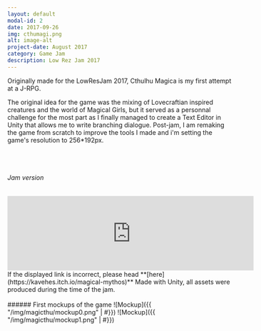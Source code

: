 ```yaml
---
layout: default
modal-id: 2
date: 2017-09-26
img: cthumagi.png
alt: image-alt
project-date: August 2017
category: Game Jam
description: Low Rez Jam 2017
---
```

Originally made for the LowResJam 2017, Cthulhu Magica is my first attempt at a J-RPG.


The original idea for the game was the mixing of Lovecraftian inspired creatures and the world of Magical Girls, but it served as a personnal challenge for the most part as I finally managed to create a Text Editor in Unity that allows me to write branching dialogue. Post-jam, I am remaking the game from scratch to improve the tools I made and i'm setting the game's resolution to 256*192px. 


<br><br>
###### Jam version

<iframe frameborder="0" src="https://itch.io/embed/168196?bg_color=303030&amp;fg_color=ffffff&amp;link_color=fa5c5c&amp;border_color=333333" width="552" height="167"></iframe>
If the displayed link is incorrect, please head **[here](https://kavehes.itch.io/magical-mythos)**  
Made with Unity, all assets were produced during the time of the jam.
<br><br>
###### First mockups of the game
![Mockup]({{ "/img/magicthu/mockup0.png" | #}})
![Mockup]({{ "/img/magicthu/mockup1.png" | #}})